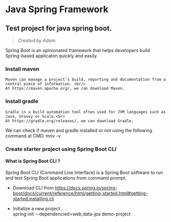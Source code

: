 # Java Spring Framework

## Test project for **java spring boot.**
 
> *Created by Adam.*

Spring Boot is an opinionated framework that helps developers build Spring-based applicaton quickly and easily.

### Install maven
    Maven can manage a project's build, reporting and documentation from a central piece of information. <br/>
    At https://maven.apache.org/, we can download Maven.

### Install gradle
    Gradle is a build automation tool often used for JVM languages such as Java, Groovy or Scala.<br>
    At https://gradle.org/releases/, we can download Gradle.

We can check if maven and gradle installed or not using the following command at CMD.
mnv -v


### Create starter project using Spring Boot CLI

#### What is Spring Boot CLI ?

Spring Boot CLI (Command Line Interface) is a Spring Boot software to run and test Spring Boot applications from command prompt.

* Download CLI from https://docs.spring.io/spring-boot/docs/current/reference/html/getting-started.html#getting-started.installing.cli

* Initialize a new project<br/>
    spring init --dependencied=web,data-jpa demo-project
    
    
